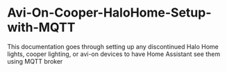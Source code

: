 # Avi-On-Cooper-HaloHome-Setup-with-MQTT
This documentation goes through setting up any discontinued Halo Home lights, cooper lighting, or avi-on devices to have Home Assistant see them using MQTT broker

